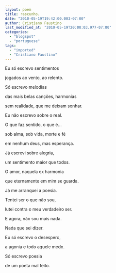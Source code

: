 ```yaml
---
layout: poem
title: rascunho.
date: "2010-05-19T19:42:00.003-07:00"
author: Cristiano Faustino
last_modified_at: "2010-05-19T20:00:03.977-07:00"
categories:
  - "blogspot"
  - "portuguese"
tags:
  - "imported"
  - "Cristiano Faustino"
---
```


Eu só escrevo sentimentos

jogados ao vento, ao relento.

Só escrevo melodias

das mais belas canções, harmonias

sem realidade, que me deixam sonhar.

Eu não escrevo sobre o real.

O que faz sentido, o que é...

sob alma, sob vida, morte e fé

em nenhum deus, mas esperança.

Já escrevi sobre alegria,

um sentimento maior que todos.

O amor, naquela ex harmonia

que eternamente em mim se guarda.

Já me arranquei a poesia.

Tentei ser o que não sou,

lutei contra o meu verdadeiro ser.

E agora, não sou mais nada.

Nada que sei dizer.

Eu só escrevo o desespero,

a agonia e todo aquele medo.

Só escrevo poesia

de um poeta mal feito.